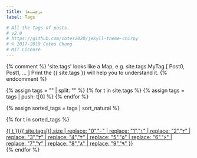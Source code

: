```yaml
---
title: برچسب‌ها
label: Tags

# All the Tags of posts.
# v2.0
# https://github.com/cotes2020/jekyll-theme-chirpy
# © 2017-2019 Cotes Chung
# MIT License
---
```


{% comment %}
  'site.tags' looks like a Map, e.g. site.tags.MyTag.[ Post0, Post1, ... ]
  Print the {{ site.tags }} will help you to understand it.
{% endcomment %}
<div id="tags" class="d-flex flex-wrap ml-xl-2 mr-xl-2">
{% assign tags = "" | split: "" %}
{% for t in site.tags %}
  {% assign tags = tags | push: t[0] %}
{% endfor %}

{% assign sorted_tags = tags | sort_natural %}

{% for t in sorted_tags %}
  <div>
    <a class="tag" href="{{ site.baseurl }}/tags/{{ t | replace: ' ', '-' | downcase | url_encode }}/">{{ t }}<span class="text-muted">{{ site.tags[t].size | replace: "0","۰" | replace: "1","۱" | replace: "2","۲" | replace: "3","۳" | replace: "4","۴" | replace: "5","۵" | replace: "6","۶" | replace: "7","۷" | replace: "8","۸" | replace: "9","۹" }}</span></a>
  </div>
{% endfor %}

</div>
